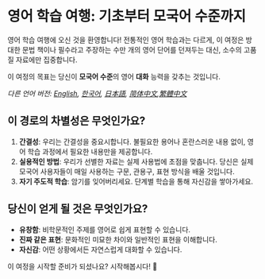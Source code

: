 # 영어 학습 여행: 기초부터 모국어 수준까지

영어 학습 여행에 오신 것을 환영합니다! 전통적인 영어 학습과는 다르게, 이 여정은 방대한 문법 책이나 필수라고 주장하는 수만 개의 영어 단어를 던져두는 대신, 소수의 고품질 자료에만 집중합니다.

이 여정의 목표는 당신이 **모국어 수준**의 영어 **<strong style=“color:red;”>대화</strong>** 능력을 갖추는 것입니다.

*다른 언어 버전: [English](README.md), [한국어](README.ko.md), [日本語](README.ja.md), [简体中文](README.zh-cn.md),[繁體中文](README.zh-tw.md)*

## 이 경로의 차별성은 무엇인가요?

1. **간결성**: 우리는 간결성을 중요시합니다. 불필요한 용어나 혼란스러운 내용 없이, 영어 학습 과정에서 필요한 내용만을 제공합니다.
2. **실용적인 방법**: 우리가 선별한 자료는 실제 사용법에 초점을 맞춥니다. 당신은 실제 모국어 사용자들이 매일 사용하는 구문, 관용구, 표현 방식을 배울 것입니다.
3. **자기 주도적 학습**: 암기를 잊어버리세요. 단계별 학습을 통해 자신감을 쌓아가세요.

## 당신이 얻게 될 것은 무엇인가요?

- **유창함**: 비학문적인 주제를 영어로 쉽게 표현할 수 있습니다.
- **진짜 같은 표현**: 문화적인 미묘한 차이와 일반적인 표현을 이해합니다.
- **자신감**: 어떤 상황에서든 자연스럽게 대화할 수 있습니다.

이 여정을 시작할 준비가 되셨나요? 시작해봅시다! 🌟